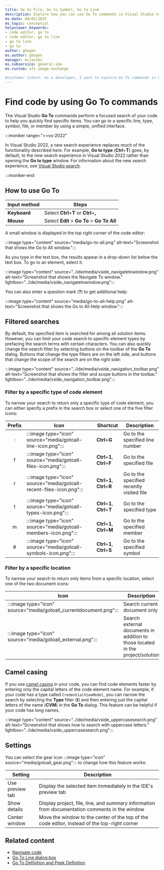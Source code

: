 ```yaml
---
title: Go to File, Go to Symbol, Go to Line
description: Explore how you can use Go To commands in Visual Studio to perform focused and filtered searches of your code.
ms.date: 04/03/2025
ms.topic: conceptual
helpviewer_keywords:
- code editor, go to
- code editor, go to line
- go to line
- go to
author: ghogen
ms.author: ghogen
manager: mijacobs
ms.subservice: general-ide
ms.custom: sfi-image-nochange

#customer intent: As a developer, I want to explore Go To commands in Visual Studio so that I can quickly find specific items. 
---
```


# Find code by using Go To commands

The Visual Studio **Go To** commands perform a focused search of your code to help you quickly find specific items. You can go to a specific line, type, symbol, file, or member by using a simple, unified interface.

:::moniker range=">=vs-2022"

In Visual Studio 2022, a new search experience replaces much of the functionality described here. For example, **Go to type** (**Ctrl**+**T**) goes, by default, to the new search experience in Visual Studio 2022 rather than opening the **Go to type** window. For information about the new search experience, see [Visual Studio search](visual-studio-search.md).

:::moniker-end

## How to use Go To

Input method | Steps
------------ | ---
**Keyboard** | Select **Ctrl**+**T** or **Ctrl**+**,**
**Mouse** | Select **Edit** > **Go To** > **Go To All**

A small window is displayed in the top right corner of the code editor:

:::image type="content" source="media/go-to-all.png" alt-text="Screenshot that shows the Go to All window.":::

As you type in the text box, the results appear in a drop-down list below the text box. To go to an element, select it.

:::image type="content" source="../ide/media/vside_navigatetowindow.png" alt-text="Screenshot that shows the Navigate To window." lightbox="../ide/media/vside_navigatetowindow.png":::

You can also enter a question mark (**?**) to get additional help:

:::image type="content" source="media/go-to-all-help.png" alt-text="Screenshot that shows the Go to All Help window.":::

## Filtered searches

By default, the specified item is searched for among all solution items. However, you can limit your code search to specific element types by prefacing the search terms with certain characters. You can also quickly change the search filter by selecting buttons on the toolbar of the **Go To** dialog. Buttons that change the type filters are on the left side, and buttons that change the scope of the search are on the right side:

:::image type="content" source="../ide/media/vside_navigation_toolbar.png" alt-text="Screenshot that shows the filter and scope buttons in the toolbar." lightbox="../ide/media/vside_navigation_toolbar.png":::

### Filter by a specific type of code element

To narrow your search to return only a specific type of code element, you can either specify a prefix in the search box or select one of the five filter icons:

Prefix | Icon | Shortcut | Description
:-: | - | - | -
:| :::image type="icon" source="media/gotoall-line-icon.png":::| **Ctrl**+**G** | Go to the specified line number
f| :::image type="icon" source="media/gotoall-files-icon.png"::: | **Ctrl**+**1**, **Ctrl**+**F** | Go to the specified file
r| :::image type="icon" source="media/gotoall-recent-files-icon.png":::| **Ctrl**+**1**, **Ctrl**+**R** | Go to the specified recently visited file
t| :::image type="icon" source="media/gotoall-types-icon.png":::| **Ctrl**+**1**, **Ctrl**+**T** | Go to the specified type
m| :::image type="icon" source="media/gotoall-members-icon.png"::: | **Ctrl**+**1**, **Ctrl**+**M** | Go to the specified member
\#| :::image type="icon" source="media/gotoall-symbols-icon.png"::: | **Ctrl**+**1**, **Ctrl**+**S** | Go to the specified symbol

### Filter by a specific location

To narrow your search to return only items from a specific location, select one of the two document icons:

Icon | Description
---- | ---
|:::image type="icon" source="media/gotoall_currentdocument.png":::| Search current document only|
|:::image type="icon" source="media/gotoall_external.png"::: | Search external documents in addition to those located in the project/solution|

## Camel casing

If you use [camel casing](https://en.wikipedia.org/wiki/Camel_case) in your code, you can find code elements faster by entering only the capital letters of the code element name. For example, if your code has a type called `CredentialViewModel`, you can narrow the search by selecting the **Type** filter (**t**) and then entering just the capital letters of the name (**CVM**) in the **Go To** dialog. This feature can be helpful if your code has long names.

:::image type="content" source="../ide/media/vside_uppercasesearch.png" alt-text="Screenshot that shows how to search with uppercase letters." lightbox="../ide/media/vside_uppercasesearch.png":::

## Settings

You can select the gear icon :::image type="icon" source="media/gotoall_gear.png"::: to change how this feature works:

Setting | Description
------- | ---
Use preview tab | Display the selected item immediately in the IDE's preview tab
Show details | Display project, file, line, and summary information from documentation comments in the window
Center window | Move the window to the center of the top of the code editor, instead of the top-right corner

## Related content

- [Navigate code](../ide/navigating-code.md)
- [Go To Line dialog box](../ide/reference/go-to-line.md)
- [Go To Definition and Peek Definition](../ide/go-to-and-peek-definition.md)
